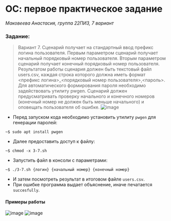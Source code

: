 # ОС: первое практическое задание
*Маковеева Анастасия, группа 22ПИ3, 7 вариант*
### Задание:
> Вариант 7.	Сценарий получает на стандартный ввод префикс логина пользователя. Первым параметром сценарий получает начальный порядковый номер пользователя. Вторым параметром сценарий получает конечный порядковый номер пользователя. Результатом работы сценария должен быть текстовый файл users.csv, каждая строка которого должна иметь формат <префикс логина>_<порядковый номер пользователя>,<пароль>. Для автоматического формирования пароля необходимо задействовать утилиту pwgen. Сценарий должен предусматривать проверку начального и конечного номеров (конечный номер не должен быть меньше начального) и оповещать пользователя об ошибке.
![image](https://github.com/mak48/os_lab1/assets/132274048/010c4ce6-1314-4308-8f64-8c3e8c58d0b5)
* Перед запуском кода необходимо установить утилиту `pwgen` для генерации паролей:
```
~$ sudo apt install pwgen
```
* Далее предоставить доступ к файлу:
```
~$ chmod -x 3-7.sh
```
* Запустить файл в консоли с параметрами:
```
~$ ./3-7.sh {логин} {начальный номер} {конечный номер}
```
* И затем посмотреть результат в итоговом файле `users.csv`.
* При ошибке программа выдает объяснение, иначе печатается `succesfully`.
#### Примеры работы
![image](https://github.com/mak48/os_lab1/assets/132274048/329be164-19ab-4806-a609-11977224db15)
![image](https://github.com/mak48/os_lab1/assets/132274048/d3cf5f27-f41d-4bcd-8b47-90df6f723d79)
